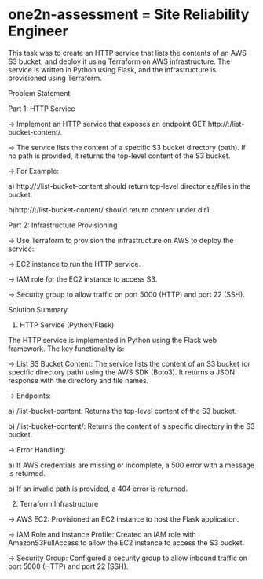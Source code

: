 # one2n-assessment = Site Reliability Engineer

This task was to create an HTTP service that lists the contents of an AWS S3 bucket, and deploy it using Terraform on AWS infrastructure. 
The service is written in Python using Flask, and the infrastructure is provisioned using Terraform.

Problem Statement

Part 1: HTTP Service

-> Implement an HTTP service that exposes an endpoint GET http://<IP>:<PORT>/list-bucket-content/<path>.

-> The service lists the content of a specific S3 bucket directory (path). If no path is provided, it returns the top-level content of the S3 bucket.

-> For Example:

a) http://<IP>:<PORT>/list-bucket-content 
           should return top-level directories/files in the bucket.
   
b)http://<IP>:<PORT>/list-bucket-content/<dir1> 
           should return content under dir1.

Part 2: Infrastructure Provisioning

-> Use Terraform to provision the infrastructure on AWS to deploy the service:

-> EC2 instance to run the HTTP service.

-> IAM role for the EC2 instance to access S3.

-> Security group to allow traffic on port 5000 (HTTP) and port 22 (SSH).

Solution Summary

1. HTTP Service (Python/Flask)

The HTTP service is implemented in Python using the Flask web framework. 
The key functionality is:

-> List S3 Bucket Content: The service lists the content of an S3 bucket (or specific directory path) using the AWS SDK (Boto3). It returns a JSON response with the directory and file names.

-> Endpoints:
   
a) /list-bucket-content: Returns the top-level content of the S3 bucket.
   
b) /list-bucket-content/<path>: Returns the content of a specific directory in the S3 bucket.

-> Error Handling:
   
a) If AWS credentials are missing or incomplete, a 500 error with a message is returned.
   
b) If an invalid path is provided, a 404 error is returned.


2. Terraform Infrastructure

-> AWS EC2: Provisioned an EC2 instance to host the Flask application.

-> IAM Role and Instance Profile: Created an IAM role with AmazonS3FullAccess to allow the EC2 instance to access the S3 bucket.

-> Security Group: Configured a security group to allow inbound traffic on port 5000 (HTTP) and port 22 (SSH).

